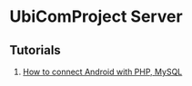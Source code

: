 # UbiComProject Server #

## Tutorials ##

1. [How to connect Android with PHP, MySQL](http://www.androidhive.info/2012/05/how-to-connect-android-with-php-mysql/)